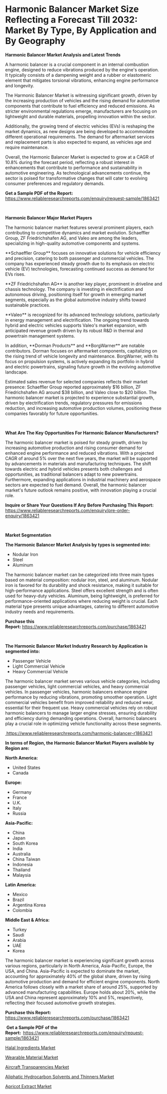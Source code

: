 <p><h1>Harmonic Balancer Market Size Reflecting a Forecast Till 2032: Market By Type, By Application and By Geography</h1></p><p><strong>Harmonic Balancer Market Analysis and Latest Trends</strong></p>
<p><p>A harmonic balancer is a crucial component in an internal combustion engine, designed to reduce vibrations produced by the engine's operation. It typically consists of a dampening weight and a rubber or elastomeric element that mitigates torsional vibrations, enhancing engine performance and longevity. </p><p>The Harmonic Balancer Market is witnessing significant growth, driven by the increasing production of vehicles and the rising demand for automotive components that contribute to fuel efficiency and reduced emissions. As stricter environmental regulations emerge, manufacturers are focusing on lightweight and durable materials, propelling innovation within the sector. </p><p>Additionally, the growing trend of electric vehicles (EVs) is reshaping the market dynamics, as new designs are being developed to accommodate different operational requirements. The demand for aftermarket services and replacement parts is also expected to expand, as vehicles age and require maintenance.</p><p>Overall, the Harmonic Balancer Market is expected to grow at a CAGR of 10.8% during the forecast period, reflecting a robust interest in enhancements that contribute to performance and sustainability in automotive engineering. As technological advancements continue, the sector is poised for transformative changes that will cater to evolving consumer preferences and regulatory demands.</p></p>
<p><strong>Get a Sample PDF of the Report:&nbsp;</strong> <a href="https://www.reliableresearchreports.com/enquiry/request-sample/1863421?utm_campaign=2102&utm_medium=2&utm_source=Github&utm_content=ia&utm_term=30012025&utm_id=harmonic-balancer">https://www.reliableresearchreports.com/enquiry/request-sample/1863421</a></p>
<p>&nbsp;</p>
<p><strong>Harmonic Balancer Major Market Players</strong></p>
<p><p>The harmonic balancer market features several prominent players, each contributing to competitive dynamics and market evolution. Schaeffler Group, ZF Friedrichshafen AG, and Valeo are among the leaders, specializing in high-quality automotive components and systems. </p><p>**Schaeffler Group** focuses on innovative solutions for vehicle efficiency and precision, catering to both passenger and commercial vehicles. The company has experienced steady growth due to its emphasis on electric vehicle (EV) technologies, forecasting continued success as demand for EVs rises.</p><p>**ZF Friedrichshafen AG** is another key player, prominent in driveline and chassis technology. The company is investing in electrification and autonomous driving, positioning itself for growth in emerging market segments, especially as the global automotive industry shifts toward sustainable practices.</p><p>**Valeo** is recognized for its advanced technology solutions, particularly in energy management and electrification. The ongoing trend towards hybrid and electric vehicles supports Valeo's market expansion, with anticipated revenue growth driven by its robust R&D in thermal and powertrain management systems.</p><p>In addition, **Dorman Products** and **BorgWarner** are notable contributors. Dorman focuses on aftermarket components, capitalizing on the rising trend of vehicle longevity and maintenance. BorgWarner, with its focus on propulsion systems, is actively expanding its portfolio in hybrid and electric powertrains, signaling future growth in the evolving automotive landscape.</p><p>Estimated sales revenue for selected companies reflects their market presence: Schaeffler Group reported approximately $16 billion, ZF Friedrichshafen AG around $38 billion, and Valeo close to $20 billion. The harmonic balancer market is projected to experience substantial growth, driven by electrification trends, regulatory pressures for emissions reduction, and increasing automotive production volumes, positioning these companies favorably for future opportunities.</p></p>
<p>&nbsp;</p>
<p><strong>What Are The Key Opportunities For Harmonic Balancer Manufacturers?</strong></p>
<p><p>The harmonic balancer market is poised for steady growth, driven by increasing automotive production and rising consumer demand for enhanced engine performance and reduced vibrations. With a projected CAGR of around 5% over the next five years, the market will be supported by advancements in materials and manufacturing techniques. The shift towards electric and hybrid vehicles presents both challenges and opportunities, as traditional balancers adapt to new powertrains. Furthermore, expanding applications in industrial machinery and aerospace sectors are expected to fuel demand. Overall, the harmonic balancer market's future outlook remains positive, with innovation playing a crucial role.</p></p>
<p><strong>Inquire or Share Your Questions If Any Before Purchasing This Report:</strong> <a href="https://www.reliableresearchreports.com/enquiry/pre-order-enquiry/1863421?utm_campaign=2102&utm_medium=2&utm_source=Github&utm_content=ia&utm_term=30012025&utm_id=harmonic-balancer">https://www.reliableresearchreports.com/enquiry/pre-order-enquiry/1863421</a></p>
<p>&nbsp;</p>
<p><strong>Market Segmentation</strong></p>
<p><strong>The Harmonic Balancer Market Analysis by types is segmented into:</strong></p>
<p><ul><li>Nodular Iron</li><li>Steel</li><li>Aluminum</li></ul></p>
<p><p>The harmonic balancer market can be categorized into three main types based on material composition: nodular iron, steel, and aluminum. Nodular iron is favored for its durability and shock resistance, making it suitable for high-performance applications. Steel offers excellent strength and is often used for heavy-duty vehicles. Aluminum, being lightweight, is preferred for performance-oriented applications where reducing weight is crucial. Each material type presents unique advantages, catering to different automotive industry needs and requirements.</p></p>
<p><strong>Purchase this Report:&nbsp;</strong><a href="https://www.reliableresearchreports.com/purchase/1863421?utm_campaign=2102&utm_medium=2&utm_source=Github&utm_content=ia&utm_term=30012025&utm_id=harmonic-balancer">https://www.reliableresearchreports.com/purchase/1863421</a></p>
<p>&nbsp;</p>
<p><strong>The Harmonic Balancer Market Industry Research by Application is segmented into:</strong></p>
<p><ul><li>Passenger Vehicle</li><li>Light Commercial Vehicle</li><li>Heavy Commercial Vehicle</li></ul></p>
<p><p>The harmonic balancer market serves various vehicle categories, including passenger vehicles, light commercial vehicles, and heavy commercial vehicles. In passenger vehicles, harmonic balancers enhance engine performance by reducing vibrations, promoting smoother operation. Light commercial vehicles benefit from improved reliability and reduced wear, essential for their frequent use. Heavy commercial vehicles rely on robust harmonic balancers to manage larger engine stresses, ensuring durability and efficiency during demanding operations. Overall, harmonic balancers play a crucial role in optimizing vehicle functionality across these segments.</p></p>
<p><a href="https://www.reliableresearchreports.com/harmonic-balancer-r1863421?utm_campaign=2102&utm_medium=2&utm_source=Github&utm_content=ia&utm_term=30012025&utm_id=harmonic-balancer">&nbsp;https://www.reliableresearchreports.com/harmonic-balancer-r1863421</a></p>
<p><strong>In terms of Region, the Harmonic Balancer Market Players available by Region are:</strong></p>
<p>
    <p> <strong> North America: </strong>
        <ul>
            <li>United States</li>
            <li>Canada</li>
        </ul>
        </p> 
    <p> <strong> Europe: </strong>
        <ul>
            <li>Germany</li>
            <li>France</li>
            <li>U.K.</li>
            <li>Italy</li>
            <li>Russia</li>
        </ul>
        </p> 
    <p> <strong> Asia-Pacific: </strong>
        <ul>
            <li>China</li>
            <li>Japan</li>
            <li>South Korea</li>
            <li>India</li>
            <li>Australia</li>
            <li>China Taiwan</li>
            <li>Indonesia</li>
            <li>Thailand</li>
            <li>Malaysia</li>
        </ul>
        </p> 
    <p> <strong> Latin America: </strong>
        <ul>
            <li>Mexico</li>
            <li>Brazil</li>
            <li>Argentina Korea</li>
            <li>Colombia</li>
        </ul>
        </p> 
    <p> <strong> Middle East & Africa: </strong>
        <ul>
            <li>Turkey</li>
            <li>Saudi</li>
            <li>Arabia</li>
            <li>UAE</li>
            <li>Korea</li>
        </ul>
    </p>
    </p>
<p><p>The harmonic balancer market is experiencing significant growth across various regions, particularly in North America, Asia-Pacific, Europe, the USA, and China. Asia-Pacific is expected to dominate the market, accounting for approximately 40% of the global share, driven by rising automotive production and demand for efficient engine components. North America follows closely with a market share of around 25%, supported by advanced manufacturing capabilities. Europe holds about 20%, while the USA and China represent approximately 10% and 5%, respectively, reflecting their focused automotive growth strategies.</p></p>
<p><strong>Purchase this Report: </strong><a href="https://www.reliableresearchreports.com/purchase/1863421?utm_campaign=2102&utm_medium=2&utm_source=Github&utm_content=ia&utm_term=30012025&utm_id=harmonic-balancer">https://www.reliableresearchreports.com/purchase/1863421</a></p>
<p>&nbsp;<strong>Get a Sample PDF of the Report:&nbsp;&nbsp;</strong><a href="https://www.reliableresearchreports.com/enquiry/request-sample/1863421?utm_campaign=2102&utm_medium=2&utm_source=Github&utm_content=ia&utm_term=30012025&utm_id=harmonic-balancer">https://www.reliableresearchreports.com/enquiry/request-sample/1863421</a></p>
<p><strong></strong></p>
<p><p><a href="https://github.com/skerretflossie9297/Market-Research-Report-List-1/blob/main/halal-ingredients-market.md?utm_campaign=2102&utm_medium=2&utm_source=Github&utm_content=ia&utm_term=30012025&utm_id=harmonic-balancer">Halal Ingredients Market</a></p><p><a href="https://github.com/alberthagorsuch/Market-Research-Report-List-1/blob/main/wearable-material-market.md?utm_campaign=2102&utm_medium=2&utm_source=Github&utm_content=ia&utm_term=30012025&utm_id=harmonic-balancer">Wearable Material Market</a></p><p><a href="https://github.com/shondapmbau/Market-Research-Report-List-1/blob/main/aircraft-transparencies-market.md?utm_campaign=2102&utm_medium=2&utm_source=Github&utm_content=ia&utm_term=30012025&utm_id=harmonic-balancer">Aircraft Transparencies Market</a></p><p><a href="https://github.com/donnettaletizia/Market-Research-Report-List-1/blob/main/aliphatic-hydrocarbon-solvents-and-thinners-market.md?utm_campaign=2102&utm_medium=2&utm_source=Github&utm_content=ia&utm_term=30012025&utm_id=harmonic-balancer">Aliphatic Hydrocarbon Solvents and Thinners Market</a></p><p><a href="https://github.com/bogganbillie6969/Market-Research-Report-List-1/blob/main/apricot-extract-market.md?utm_campaign=2102&utm_medium=2&utm_source=Github&utm_content=ia&utm_term=30012025&utm_id=harmonic-balancer">Apricot Extract Market</a></p></p>